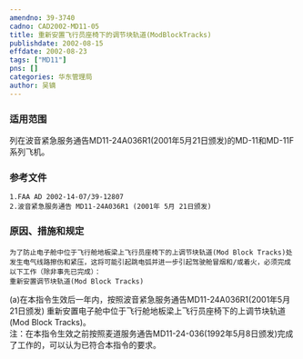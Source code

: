 ```yaml
---
amendno: 39-3740  
cadno: CAD2002-MD11-05  
title: 重新安置飞行员座椅下的调节块轨道(ModBlockTracks)  
publishdate: 2002-08-15  
effdate: 2002-08-23  
tags: ["MD11"]  
pns: []  
categories: 华东管理局  
author: 吴镝  
---
```

  
### 适用范围  
列在波音紧急服务通告MD11-24A036R1(2001年5月21日颁发)的MD-11和MD-11F系列飞机。  
  
<!--more-->  
### 参考文件  
    1.FAA AD 2002-14-07/39-12807  
    2.波音紧急服务通告 MD11-24A036R1 (2001年 5月 21日颁发)  
  
### 原因、措施和规定  
    为了防止电子舱中位于飞行舱地板梁上飞行员座椅下的上调节块轨道(Mod Block Tracks)处发生电气线路擦伤和紧压，这将可能引起跳电弧并进一步引起驾驶舱冒烟和/或着火，必须完成以下工作（除非事先已完成）：  
    重新安置调节块轨道(Mod Block Tracks)  
(a)在本指令生效后一年内，按照波音紧急服务通告MD11-24A036R1(2001年5月21日颁发) 重新安置电子舱中位于飞行舱地板梁上飞行员座椅下的上调节块轨道(Mod Block Tracks)。  
    注：在本指令生效之前按照麦道服务通告MD11-24-036(1992年5月8日颁发)完成了工作的，可以认为已符合本指令的要求。  
      
